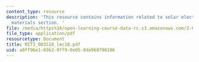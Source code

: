 ```yaml
---
content_type: resource
description: 'This resource contains information related to solar electricity and
  materials section. '
file: /media/https%3A/open-learning-course-data-rc.s3.amazonaws.com/3-003-principles-of-engineering-practice-spring-2010/a0ff96e165b29ff98e050da960796106_MIT3_003S10_lec18.pdf
file_type: application/pdf
resourcetype: Document
title: MIT3_003S10_lec18.pdf
uid: a0ff96e1-65b2-9ff9-8e05-0da960796106
---
```

